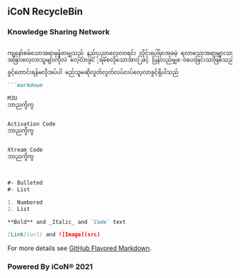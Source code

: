 ## iCoN RecycleBin
### Knowledge Sharing Network

```markdown

ကျနော်စမ်သောအရာမှန်တမျှသည် နည်းပညာလေ့လာရင်း လိုင်းပေါ်မှာအခမဲ့ ရလာသောအရာများသာဖြစ်သည်
အခြားလေ့လာသူများကိုလဲ လေ့လာခွင ့်ရစေလိုသောအားြဖင့် ပြန်လည်မျှ‌ေ၀ပေးခြင်းသာဖြစ်သည်

ခွင့်တောင်းရန်မလိုအပ်ပါ မည်သူမဆိုလွတ်လွတ်လပ်လပ်လေ့လာခွင့်ရှိပါသည်

```markdown

M3U 
ဘာညကွိကွ


Activation Code
ဘာညကွိကွ


Xtream Code
ဘာညကွိကွ
 
 
 
#- Bulleted
#- List

1. Numbered
2. List

**Bold** and _Italic_ and `Code` text

[Link](url) and ![Image](src)
```

For more details see [GitHub Flavored Markdown](https://guides.github.com/features/mastering-markdown/).

### Powered By iCoN® 2021
